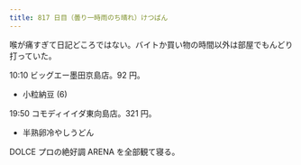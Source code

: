 ```yaml
---
title: 817 日目（曇り一時雨のち晴れ）けつばん
---
```


喉が痛すぎて日記どころではない。バイトか買い物の時間以外は部屋でもんどり打っていた。

10:10 ビッグエー墨田京島店。92 円。

* 小粒納豆 (6)

19:50 コモディイイダ東向島店。321 円。

* 半熟卵冷やしうどん

DOLCE プロの絶好調 ARENA を全部観て寝る。
